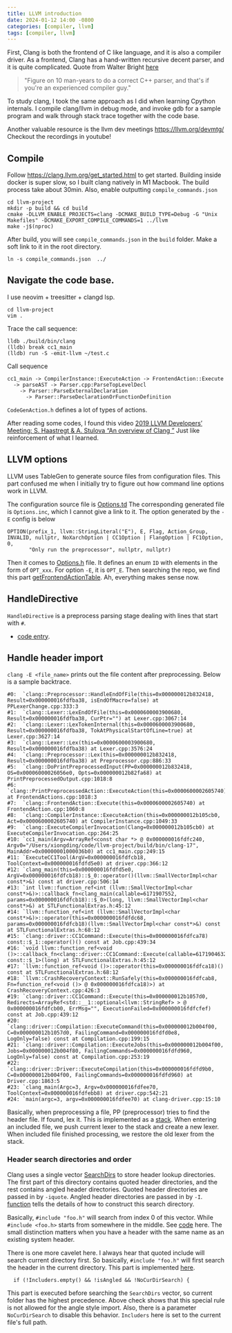 ```yaml
---
title: LLVM introduction
date: 2024-01-12 14:00 -0800
categories: [compiler, llvm]
tags: [compiler, llvm]
---
```


First, Clang is both the frontend of C like language, and it is also a compiler
driver. As a frontend, Clang has a hand-written recursive decent parser, and it
is quite complicated. Quote from Walter Bright
[here](https://www.reddit.com/r/cpp/comments/h0iok/the_hard_part_about_writing_a_c_parser/)

> "Figure on 10 man-years to do a correct C++ parser, and that's if you're an
> experienced compiler guy."

To study clang, I took the same approach as I did when learning Cpython
internals. I compile clang/llvm in debug mode, and invoke gdb for a sample
program and walk through stack trace together with the code base.

Another valuable resource is the llvm dev meetings https://llvm.org/devmtg/
Checkout the recordings in youtube!

## Compile

Follow https://clang.llvm.org/get_started.html to get started. Building inside
docker is super slow, so I built clang natively in M1 Macbook. The build
process take about 30min. Also, enable outputting `compile_commands.json`

```
cd llvm-project
mkdir -p build && cd build
cmake -DLLVM_ENABLE_PROJECTS=clang -DCMAKE_BUILD_TYPE=Debug -G "Unix Makefiles" -DCMAKE_EXPORT_COMPILE_COMMANDS=1 ../llvm
make -j$(nproc)
```

After build, you will see `compile_commands.json` in the `build` folder. Make a
soft link to it in the root directory.

```
ln -s compile_commands.json  ../
```

## Navigate the code base.

I use neovim + treesitter + clangd lsp.

```
cd llvm-project
vim .
```

Trace the call sequence:

```
lldb ./build/bin/clang
(lldb) break cc1_main
(lldb) run -S -emit-llvm ~/test.c
```

Call sequence

```
cc1_main -> CompilerInstance::ExecuteAction -> FrontendAction::Execute
  -> parseAST -> Parser.cpp:ParseTopLevelDecl
    -> Parser::ParseExternalDeclaration
      -> Parser::ParseDeclarationOrFunctionDefinition
```

`CodeGenAction.h` defines a lot of types of actions.

After reading some codes, I found this video
[2019 LLVM Developers’ Meeting: S. Haastregt & A. Stulova “An overview of Clang ”](https://www.youtube.com/watch?v=5kkMpJpIGYU)
Just like reinforcement of what I learned.

## LLVM options

LLVM uses TableGen to generate source files from configuration files. This part
confused me when I initially try to figure out how command line options work in
LLVM.

The configuration source file is
[Options.td](https://github.com/llvm/llvm-project/blob/684f3c968d6bbf124014128b9f5e4f03a50f28c5/clang/include/clang/Driver/Options.td#L722)
The corresponding generated file is `Options.inc`, which I cannot give a link
to it. The option generated by the `-E` config is below

```
OPTION(prefix_1, llvm::StringLiteral("E"), E, Flag, Action_Group, INVALID, nullptr, NoXarchOption | CC1Option | FlangOption | FC1Option, 0,
       "Only run the preprocessor", nullptr, nullptr)
```

Then it comes to
[Options.h](https://github.com/llvm/llvm-project/blob/684f3c968d6bbf124014128b9f5e4f03a50f28c5/clang/include/clang/Driver/Options.h#L45-L46)
file. It defines an enum `ID` with elements in the form of `OPT_xxx`. For
option `-E`, it is `OPT_E`. Then searching the repo, we find this part
[getFrontendActionTable](https://github.com/llvm/llvm-project/blob/684f3c968d6bbf124014128b9f5e4f03a50f28c5/clang/lib/Frontend/CompilerInvocation.cpp#L2474).
Ah, everything makes sense now.

## HandleDirective

`HandleDirective` is a preprocess parsing stage dealing with lines that start
with `#`.

- [code entry](https://github.com/llvm/llvm-project/blob/684f3c968d6bbf124014128b9f5e4f03a50f28c5/clang/lib/Lex/PPDirectives.cpp#L1132).

## Handle header import

`clang -E <file_name>` prints out the file content after preprocessing. Below
is a sample backtrace.

```
#0:  `clang::Preprocessor::HandleEndOfFile(this=0x000000012b832418, Result=0x000000016fdfba38, isEndOfMacro=false) at PPLexerChange.cpp:333:3
#1:  `clang::Lexer::LexEndOfFile(this=0x0000600003900680, Result=0x000000016fdfba38, CurPtr="") at Lexer.cpp:3067:14
#2:  `clang::Lexer::LexTokenInternal(this=0x0000600003900680, Result=0x000000016fdfba38, TokAtPhysicalStartOfLine=true) at Lexer.cpp:3627:14
#3:  `clang::Lexer::Lex(this=0x0000600003900680, Result=0x000000016fdfba38) at Lexer.cpp:3576:24
#4:  `clang::Preprocessor::Lex(this=0x000000012b832418, Result=0x000000016fdfba38) at Preprocessor.cpp:886:33
#5:  `clang::DoPrintPreprocessedInput(PP=0x000000012b832418, OS=0x00006000026056e0, Opts=0x000000012b82fa68) at PrintPreprocessedOutput.cpp:1018:8
#6:  `clang::PrintPreprocessedAction::ExecuteAction(this=0x0000600002605740) at FrontendActions.cpp:1018:3
#7:  `clang::FrontendAction::Execute(this=0x0000600002605740) at FrontendAction.cpp:1060:8
#8:  `clang::CompilerInstance::ExecuteAction(this=0x000000012b105cb0, Act=0x0000600002605740) at CompilerInstance.cpp:1049:33
#9:  `clang::ExecuteCompilerInvocation(Clang=0x000000012b105cb0) at ExecuteCompilerInvocation.cpp:264:25
#10: `cc1_main(Argv=ArrayRef<const char *> @ 0x000000016fdfc240, Argv0="/Users/xiongding/code/llvm-project/build/bin/clang-17", MainAddr=0x00000001000036b0) at cc1_main.cpp:249:15
#11: `ExecuteCC1Tool(ArgV=0x000000016fdfcb18, ToolContext=0x000000016fdfd5e0) at driver.cpp:366:12
#12: `clang_main(this=0x000000016fdfd5e0, ArgV=0x000000016fdfcb18)::$_0::operator()(llvm::SmallVectorImpl<char const*>&) const at driver.cpp:506:14
#13: `int llvm::function_ref<int (llvm::SmallVectorImpl<char const*>&)>::callback_fn<clang_main(callable=6171907552, params=0x000000016fdfcb18)::$_0>(long, llvm::SmallVectorImpl<char const*>&) at STLFunctionalExtras.h:45:12
#14: `llvm::function_ref<int (llvm::SmallVectorImpl<char const*>&)>::operator(this=0x000000016fdfdc68, params=0x000000016fdfcb18)(llvm::SmallVectorImpl<char const*>&) const at STLFunctionalExtras.h:68:12
#15: `clang::driver::CC1Command::Execute(this=0x000000016fdfca78) const::$_1::operator()() const at Job.cpp:439:34
#16: `void llvm::function_ref<void ()>::callback_fn<clang::driver::CC1Command::Execute(callable=6171904632) const::$_1>(long) at STLFunctionalExtras.h:45:12
#17: `llvm::function_ref<void ()>::operator(this=0x000000016fdfca18)() const at STLFunctionalExtras.h:68:12
#18: `llvm::CrashRecoveryContext::RunSafely(this=0x000000016fdfcab8, Fn=function_ref<void ()> @ 0x000000016fdfca18)>) at CrashRecoveryContext.cpp:426:3
#19: `clang::driver::CC1Command::Execute(this=0x000000012b1057d0, Redirects=ArrayRef<std::__1::optional<llvm::StringRef> > @ 0x000000016fdfcb00, ErrMsg="", ExecutionFailed=0x000000016fdfcfef) const at Job.cpp:439:12
#20: `clang::driver::Compilation::ExecuteCommand(this=0x000000012b004f00, C=0x000000012b1057d0, FailingCommand=0x000000016fdfd0e8, LogOnly=false) const at Compilation.cpp:199:15
#21: `clang::driver::Compilation::ExecuteJobs(this=0x000000012b004f00, Jobs=0x000000012b004f80, FailingCommands=0x000000016fdfd960, LogOnly=false) const at Compilation.cpp:253:19
#22: `clang::driver::Driver::ExecuteCompilation(this=0x000000016fdfd9b0, C=0x000000012b004f00, FailingCommands=0x000000016fdfd960) at Driver.cpp:1863:5
#23: `clang_main(Argc=3, Argv=0x000000016fdfee70, ToolContext=0x000000016fdfebb8) at driver.cpp:542:21
#24: `main(argc=3, argv=0x000000016fdfee70) at clang-driver.cpp:15:10
```

Basically, when preprocessing a file, PP (preprocessor) tries to find the
header file. If found, lex it. This is implemented as a
[stack](https://github.com/llvm/llvm-project/blob/684f3c968d6bbf124014128b9f5e4f03a50f28c5/clang/include/clang/Lex/Preprocessor.h#L2426-L2427).
When entering an included file, we push current lexer to the stack and create a
new lexer. When included file finished processing, we restore the old lexer
from the stack.

### Header search directories and order

Clang uses a single vector
[SearchDirs](https://github.com/llvm/llvm-project/blob/684f3c968d6bbf124014128b9f5e4f03a50f28c5/clang/include/clang/Lex/HeaderSearch.h#L244)
to store header lookup directories. The first part of this directory contains
quoted header directories, and the rest contains angled header directories.
Quoted header directories are passed in by `-iquote`. Angled header directories
are passed in by `-I`.
[function](https://github.com/llvm/llvm-project/blob/684f3c968d6bbf124014128b9f5e4f03a50f28c5/clang/lib/Lex/InitHeaderSearch.cpp#L561)
tells the details of how to construct this search directory.

Basically, `#include "foo.h"` will search from index 0 of this vector. While
`#include <foo.h>` starts from somewhere in the middle. See
[code](https://github.com/llvm/llvm-project/blob/684f3c968d6bbf124014128b9f5e4f03a50f28c5/clang/lib/Lex/HeaderSearch.cpp#L994)
here. The small distinction matters when you have a header with the same name
as an existing system header.

There is one more cavelet here. I always hear that quoted include will search
current directory first. So basically, `#include "foo.h"` will first search the
header in the current directory. This part is implemented
[here](https://github.com/llvm/llvm-project/blob/684f3c968d6bbf124014128b9f5e4f03a50f28c5/clang/lib/Lex/HeaderSearch.cpp#L911).

```
  if (!Includers.empty() && !isAngled && !NoCurDirSearch) {
```

This part is executed before searching the `SearchDirs` vector, so current
folder has the highest precedence. Above check shows that this special rule is
not allowed for the angle style import. Also, there is a parameter
`NoCurDirSearch` to disable this behavior. `Includers` here is set to the
current file's full path.
